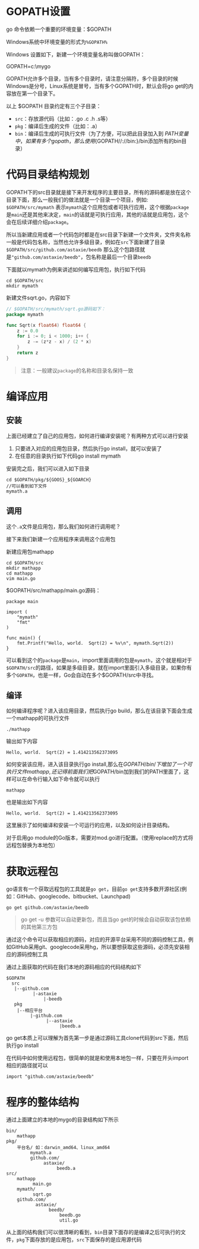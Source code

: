 # GOPATH设置
go 命令依赖一个重要的环境变量：$GOPATH

Windows系统中环境变量的形式为`%GOPATH%`

Windows 设置如下，新建一个环境变量名称叫做GOPATH：

GOPATH=c:\mygo

GOPATH允许多个目录，当有多个目录时，请注意分隔符，多个目录的时候Windows是分号，Linux系统是冒号，当有多个GOPATH时，默认会将go get的内容放在第一个目录下。

以上 $GOPATH 目录约定有三个子目录：
* `src`：存放源代码（比如：.go .c .h .s等）
* `pkg`：编译后生成的文件（比如：.a）
* `bin`：编译后生成的可执行文件（为了方便，可以把此目录加入到 $PATH 变量中，如果有多个gopath，那么使用${GOPATH//://bin:}/bin添加所有的bin目录）

# 代码目录结构规划
GOPATH下的src目录就是接下来开发程序的主要目录，所有的源码都是放在这个目录下面，那么一般我们的做法就是一个目录一个项目，例如: `$GOPATH/src/mymath` 表示`mymath`这个应用包或者可执行应用，这个根据`package`是`main`还是其他来决定，`main`的话就是可执行应用，其他的话就是应用包，这个会在后续详细介绍`package`。

所以当新建应用或者一个代码包时都是在src目录下新建一个文件夹，文件夹名称一般是代码包名称，当然也允许多级目录，例如在`src`下面新建了目录`$GOPATH/src/github.com/astaxie/beedb` 那么这个包路径就是`"github.com/astaxie/beedb"`，包名称是最后一个目录`beedb`

下面就以mymath为例来讲述如何编写应用包，执行如下代码
```shell
cd $GOPATH/src
mkdir mymath
```
新建文件sqrt.go，内容如下
```go
// $GOPATH/src/mymath/sqrt.go源码如下：
package mymath

func Sqrt(x float64) float64 {
	z := 0.0
	for i := 0; i < 1000; i++ {
		z -= (z*z - x) / (2 * x)
	}
	return z
}
```
> 注意：一般建议`package`的名称和目录名保持一致

# 编译应用
## 安装
上面已经建立了自己的应用包，如何进行编译安装呢？有两种方式可以进行安装

1. 只要进入对应的应用包目录，然后执行go install，就可以安装了
2. 在任意的目录执行如下代码go install mymath

安装完之后，我们可以进入如下目录
```shell
cd $GOPATH/pkg/${GOOS}_${GOARCH}
//可以看到如下文件
mymath.a
```

## 调用
这个`.a`文件是应用包，那么我们如何进行调用呢？

接下来我们新建一个应用程序来调用这个应用包

新建应用包mathapp
```shell
cd $GOPATH/src
mkdir mathapp
cd mathapp
vim main.go
```

$GOPATH/src/mathapp/main.go源码：

```shell
package main

import (
	"mymath"
	"fmt"
)

func main() {
	fmt.Printf("Hello, world.  Sqrt(2) = %v\n", mymath.Sqrt(2))
}
```
可以看到这个的`package`是`main`，import里面调用的包是`mymath`，这个就是相对于`$GOPATH/src`的路径，如果是多级目录，就在import里面引入多级目录，如果你有多个`GOPATH`，也是一样，Go会自动在多个$GOPATH/src中寻找。

## 编译
如何编译程序呢？进入该应用目录，然后执行go build，那么在该目录下面会生成一个mathapp的可执行文件
```shell
./mathapp
```
输出如下内容
```shell
Hello, world.  Sqrt(2) = 1.414213562373095
```

如何安装该应用，进入该目录执行go install,那么在$GOPATH/bin/下增加了一个可执行文件mathapp, 还记得前面我们把$GOPATH/bin加到我们的PATH里面了，这样可以在命令行输入如下命令就可以执行
```shell
mathapp
```

也是输出如下内容
```shell
Hello, world.  Sqrt(2) = 1.414213562373095
```

这里展示了如何编译和安装一个可运行的应用，以及如何设计目录结构。

对于启用go module的Go版本，需要对mod.go进行配置。（使用replace的方式将远程包替换为本地包）

# 获取远程包
go语言有一个获取远程包的工具就是`go get`，目前`go get`支持多数开源社区(例如：GitHub、googlecode、bitbucket、Launchpad)
```shell
go get github.com/astaxie/beedb
```
> go get -u 参数可以自动更新包，而且当go get的时候会自动获取该包依赖的其他第三方包

通过这个命令可以获取相应的源码，对应的开源平台采用不同的源码控制工具，例如GitHub采用git、googlecode采用hg，所以要想获取这些源码，必须先安装相应的源码控制工具

通过上面获取的代码在我们本地的源码相应的代码结构如下
```shell
$GOPATH
  src
   |--github.com
		  |-astaxie
			  |-beedb
   pkg
	|--相应平台
		 |-github.com
			   |--astaxie
					|beedb.a
```
go get本质上可以理解为首先第一步是通过源码工具clone代码到src下面，然后执行go install

在代码中如何使用远程包，很简单的就是和使用本地包一样，只要在开头import相应的路径就可以
```shell
import "github.com/astaxie/beedb"
```

# 程序的整体结构
通过上面建立的本地的mygo的目录结构如下所示
```
bin/
	mathapp
pkg/
	平台名/ 如：darwin_amd64、linux_amd64
		 mymath.a
		 github.com/
			  astaxie/
				   beedb.a
src/
	mathapp
		  main.go
	mymath/
		  sqrt.go
	github.com/
		   astaxie/
				beedb/
					beedb.go
					util.go
```
从上面的结构我们可以很清晰的看到，`bin`目录下面存的是编译之后可执行的文件，`pkg`下面存放的是应用包，`src`下面保存的是应用源代码